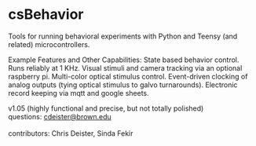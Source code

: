 # csBehavior

Tools for running behavioral experiments with Python and Teensy (and related) microcontrollers.

Example Features and Other Capabilities:
State based behavior control.
Runs reliably at 1 KHz.
Visual stimuli and camera tracking via an optional raspberry pi.
Multi-color optical stimulus control.
Event-driven clocking of analog outputs (tying optical stimulus to galvo turnarounds).
Electronic record keeping via mqtt and google sheets.

v1.05 (highly functional and precise, but not totally polished) 
<br>
questions: cdeister@brown.edu
</br>
<br>
contributors: Chris Deister, Sinda Fekir
</br>
